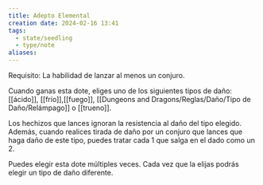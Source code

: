 ```yaml
---
title: Adepto Elemental
creation date: 2024-02-16 13:41
tags:
  - state/seedling
  - type/note
aliases:
---
```

Requisito: La habilidad de lanzar al menos un conjuro.

Cuando ganas esta dote, eliges uno de los siguientes tipos de daño: [[ácido]], [[frío]],[[fuego]], [[Dungeons and Dragons/Reglas/Daño/Tipo de Daño/Relámpago]] o [[trueno]].

Los hechizos que lances ignoran la resistencia al daño del tipo elegido. Además, cuando realices
tirada de daño por un conjuro que lances que haga daño de este tipo, puedes tratar cada 1 que salga en el dado como un 2.

Puedes elegir esta dote múltiples veces. Cada vez que la elijas podrás elegir un tipo de daño diferente.
